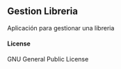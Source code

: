 ## Gestion Libreria

Aplicación para gestionar una libreria

#### License

GNU General Public License